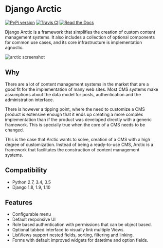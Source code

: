 # Django Arctic
[![PyPi version](https://img.shields.io/pypi/sanoma/django-arctic.svg)](https://pypi.python.org/pypi/django-arctic/)
[![Travis CI](https://api.travis-ci.org/sanoma/django-arctic.svg)](https://travis-ci.org/django/channels)
[![Read the Docs](https://readthedocs.org/projects/django-arctic/badge/?version=latest)](https://django-arctic.readthedocs.io/en/latest/)

Django Arctic is a framework that simplifies the creation of custom content management systems.
It also includes a collection of optional components for common use cases, and
its core infrastructure is implementation agnostic.

![arctic screenshot](docs/img/arctic_screenshot.png)

## Why

There are a lot of content management systems in the market that are a good fit for the implementation of many web sites.
Most CMS systems make assumptions about the data model for posts, authentication and the administration interface.

There is however a tipping point, where the need to customize a CMS product
is extensive enough that it ends up creating a more complex implementation than
if the product was developed directly with a generic framework. This is
specially true when the core of a CMS needs to be changed.

This is the case that Arctic wants to solve, creation of a CMS with a high degree of customization.
Instead of being a ready-to-use CMS, Arctic is a framework that facilitates the construction of content management systems.

## Compatibility

* Python 2.7, 3.4, 3.5
* Django 1.8, 1.9, 1.10

## Features

* Configurable menu
* Default responsive UI
* Role based authentication with permissions that can be object based.
* Optional tabbed interface to visually link multiple Views.
* ListViews support nested fields, sorting, filtering and linking.
* Forms with default improved widgets for datetime and option fields.
